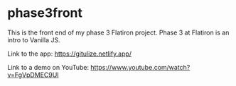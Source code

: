 # phase3front
This is the front end of my phase 3 Flatiron project. Phase 3 at Flatiron is an intro to Vanilla JS.

Link to the app:
https://gitulize.netlify.app/

Link to a demo on YouTube:
https://www.youtube.com/watch?v=FgVpDMEC9UI

